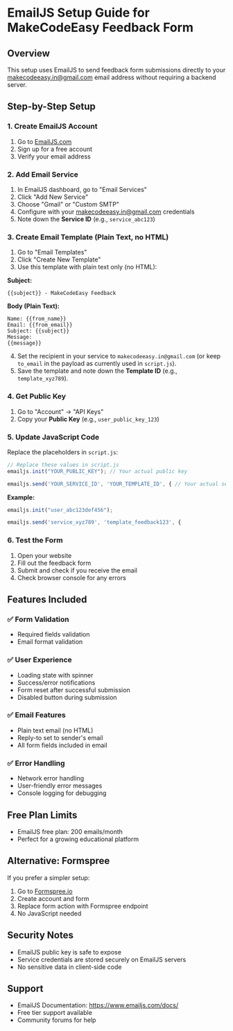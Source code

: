 # EmailJS Setup Guide for MakeCodeEasy Feedback Form

## Overview
This setup uses EmailJS to send feedback form submissions directly to your makecodeeasy.in@gmail.com email address without requiring a backend server.

## Step-by-Step Setup

### 1. Create EmailJS Account
1. Go to [EmailJS.com](https://www.emailjs.com/)
2. Sign up for a free account
3. Verify your email address

### 2. Add Email Service
1. In EmailJS dashboard, go to "Email Services"
2. Click "Add New Service"
3. Choose "Gmail" or "Custom SMTP"
4. Configure with your makecodeeasy.in@gmail.com credentials
5. Note down the **Service ID** (e.g., `service_abc123`)

### 3. Create Email Template (Plain Text, no HTML)
1. Go to "Email Templates"
2. Click "Create New Template"
3. Use this template with plain text only (no HTML):

**Subject:**
```
{{subject}} - MakeCodeEasy Feedback
```

**Body (Plain Text):**
```
Name: {{from_name}}
Email: {{from_email}}
Subject: {{subject}}
Message:
{{message}}
```

4. Set the recipient in your service to `makecodeeasy.in@gmail.com` (or keep `to_email` in the payload as currently used in `script.js`).
5. Save the template and note down the **Template ID** (e.g., `template_xyz789`).

### 4. Get Public Key
1. Go to "Account" → "API Keys"
2. Copy your **Public Key** (e.g., `user_public_key_123`)

### 5. Update JavaScript Code
Replace the placeholders in `script.js`:

```javascript
// Replace these values in script.js
emailjs.init("YOUR_PUBLIC_KEY"); // Your actual public key

emailjs.send('YOUR_SERVICE_ID', 'YOUR_TEMPLATE_ID', { // Your actual service and template IDs
```

**Example:**
```javascript
emailjs.init("user_abc123def456");

emailjs.send('service_xyz789', 'template_feedback123', {
```

### 6. Test the Form
1. Open your website
2. Fill out the feedback form
3. Submit and check if you receive the email
4. Check browser console for any errors

## Features Included

### ✅ Form Validation
- Required fields validation
- Email format validation

### ✅ User Experience
- Loading state with spinner
- Success/error notifications
- Form reset after successful submission
- Disabled button during submission

### ✅ Email Features
- Plain text email (no HTML)
- Reply-to set to sender's email
- All form fields included in email

### ✅ Error Handling
- Network error handling
- User-friendly error messages
- Console logging for debugging

## Free Plan Limits
- EmailJS free plan: 200 emails/month
- Perfect for a growing educational platform

## Alternative: Formspree
If you prefer a simpler setup:
1. Go to [Formspree.io](https://formspree.io/)
2. Create account and form
3. Replace form action with Formspree endpoint
4. No JavaScript needed

## Security Notes
- EmailJS public key is safe to expose
- Service credentials are stored securely on EmailJS servers
- No sensitive data in client-side code

## Support
- EmailJS Documentation: https://www.emailjs.com/docs/
- Free tier support available
- Community forums for help

